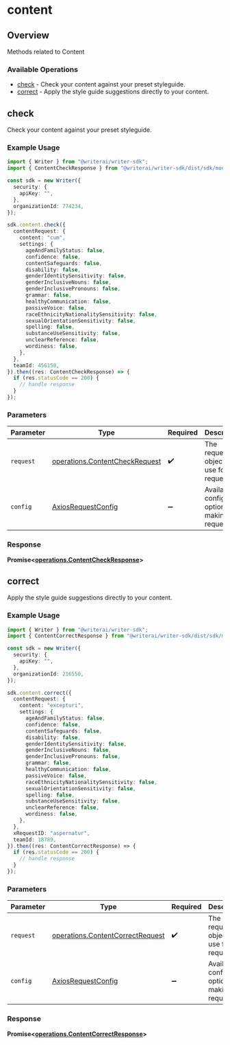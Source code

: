 # content

## Overview

Methods related to Content

### Available Operations

* [check](#check) - Check your content against your preset styleguide.
* [correct](#correct) - Apply the style guide suggestions directly to your content.

## check

Check your content against your preset styleguide.

### Example Usage

```typescript
import { Writer } from "@writerai/writer-sdk";
import { ContentCheckResponse } from "@writerai/writer-sdk/dist/sdk/models/operations";

const sdk = new Writer({
  security: {
    apiKey: "",
  },
  organizationId: 774234,
});

sdk.content.check({
  contentRequest: {
    content: "cum",
    settings: {
      ageAndFamilyStatus: false,
      confidence: false,
      contentSafeguards: false,
      disability: false,
      genderIdentitySensitivity: false,
      genderInclusiveNouns: false,
      genderInclusivePronouns: false,
      grammar: false,
      healthyCommunication: false,
      passiveVoice: false,
      raceEthnicityNationalitySensitivity: false,
      sexualOrientationSensitivity: false,
      spelling: false,
      substanceUseSensitivity: false,
      unclearReference: false,
      wordiness: false,
    },
  },
  teamId: 456150,
}).then((res: ContentCheckResponse) => {
  if (res.statusCode == 200) {
    // handle response
  }
});
```

### Parameters

| Parameter                                                                        | Type                                                                             | Required                                                                         | Description                                                                      |
| -------------------------------------------------------------------------------- | -------------------------------------------------------------------------------- | -------------------------------------------------------------------------------- | -------------------------------------------------------------------------------- |
| `request`                                                                        | [operations.ContentCheckRequest](../../models/operations/contentcheckrequest.md) | :heavy_check_mark:                                                               | The request object to use for the request.                                       |
| `config`                                                                         | [AxiosRequestConfig](https://axios-http.com/docs/req_config)                     | :heavy_minus_sign:                                                               | Available config options for making requests.                                    |


### Response

**Promise<[operations.ContentCheckResponse](../../models/operations/contentcheckresponse.md)>**


## correct

Apply the style guide suggestions directly to your content.

### Example Usage

```typescript
import { Writer } from "@writerai/writer-sdk";
import { ContentCorrectResponse } from "@writerai/writer-sdk/dist/sdk/models/operations";

const sdk = new Writer({
  security: {
    apiKey: "",
  },
  organizationId: 216550,
});

sdk.content.correct({
  contentRequest: {
    content: "excepturi",
    settings: {
      ageAndFamilyStatus: false,
      confidence: false,
      contentSafeguards: false,
      disability: false,
      genderIdentitySensitivity: false,
      genderInclusiveNouns: false,
      genderInclusivePronouns: false,
      grammar: false,
      healthyCommunication: false,
      passiveVoice: false,
      raceEthnicityNationalitySensitivity: false,
      sexualOrientationSensitivity: false,
      spelling: false,
      substanceUseSensitivity: false,
      unclearReference: false,
      wordiness: false,
    },
  },
  xRequestID: "aspernatur",
  teamId: 18789,
}).then((res: ContentCorrectResponse) => {
  if (res.statusCode == 200) {
    // handle response
  }
});
```

### Parameters

| Parameter                                                                            | Type                                                                                 | Required                                                                             | Description                                                                          |
| ------------------------------------------------------------------------------------ | ------------------------------------------------------------------------------------ | ------------------------------------------------------------------------------------ | ------------------------------------------------------------------------------------ |
| `request`                                                                            | [operations.ContentCorrectRequest](../../models/operations/contentcorrectrequest.md) | :heavy_check_mark:                                                                   | The request object to use for the request.                                           |
| `config`                                                                             | [AxiosRequestConfig](https://axios-http.com/docs/req_config)                         | :heavy_minus_sign:                                                                   | Available config options for making requests.                                        |


### Response

**Promise<[operations.ContentCorrectResponse](../../models/operations/contentcorrectresponse.md)>**

